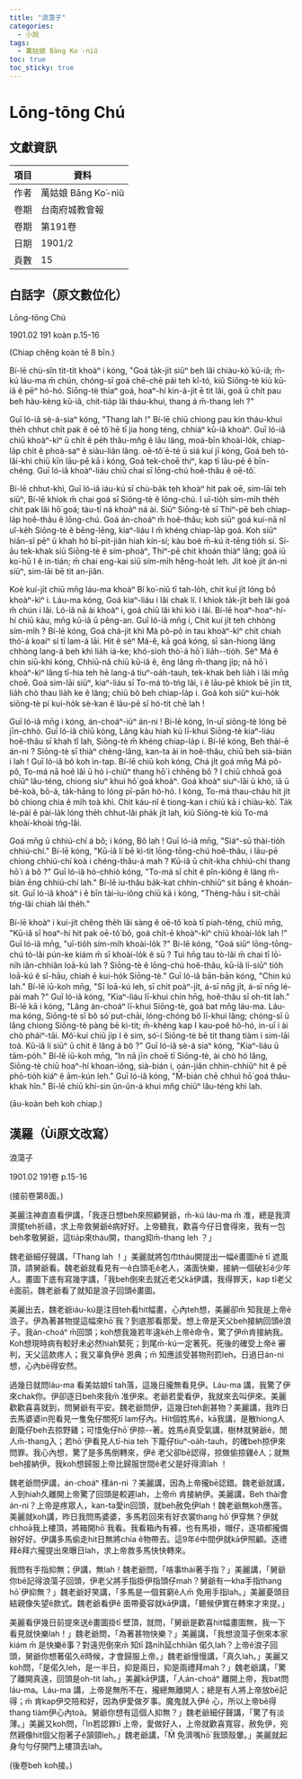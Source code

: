 ```yaml
---
title: "浪蕩子"
categories:
  - 小說
tags:
  - 萬姑娘 Bāng Ko͘-niû
toc: true
toc_sticky: true
---
```


# Lōng-tōng Chú

## 文獻資訊

| 項目 | 資料 |
|---|---|
| 作者 | 萬姑娘 Bāng Ko͘-niû |
| 卷期 | 台南府城教會報 |
| 卷期 | 第191卷 |
| 日期 | 1901/2 |
| 頁數 | 15 |

## 白話字（原文數位化）

Lōng-tōng Chú

1901.02 191 koàn p.15-16

(Chiap chêng koàn tē 8 bīn.)

Bí-lē chù-sîn ti̍t-ti̍t khoàⁿ i kóng, "Goá ta̍k-ji̍t siūⁿ beh lâi chiàu-kò͘ kū-iâ; m̄-kú láu-ma m̄ chún, chóng-sī goá chē-chē pái teh kî-tó, kiû Siōng-tè kiù kū-iâ ê pēⁿ hó-hó. Siōng-tè thiaⁿ goá, hoaⁿ-hí kin-á-ji̍t ē tit lâi, goá ū chi̍t pau beh hàu-kèng kū-iâ, chit-tia̍p lâi tháu-khui, thang á m̄-thang leh ?"

Guī ló-iâ sè-á-siaⁿ kóng, "Thang lah !" Bí-lē chiū chiong pau kin tháu-khui the̍h chhut chi̍t pak ê oē tô͘ hē tī jia hong téng, chhiáⁿ kū-iâ khoàⁿ. Guī ló-iâ chiū khoàⁿ-kìⁿ ū chi̍t ê pe̍h thâu-mn̂g ê lāu lâng, moá-bīn khoài-lo̍k, chiap-la̍p chi̍t ê phoà-saⁿ ê siàu-liân lâng. oē-tô͘ ē-té ū siá kuí jī kóng, Goá beh tò-lâi-khì chiū kīn lāu-pē kā i kóng, Goá tek-choē thiⁿ, kap tī lāu-pē ê bīn-chêng. Guī ló-iâ khoàⁿ-liáu chiū chai sī lōng-chú hoê-thâu ê oē-tô͘.

Bí-lē chhut-khì, Guī ló-iâ iáu-kú sī chù-ba̍k teh khoàⁿ hit pak oē, sim-lāi teh siūⁿ, Bí-lē khiok m̄ chai goá sī Siōng-tè ê lōng-chú. I uī-tio̍h sím-mi̍h the̍h chit pak lâi hō͘ goá; tàu-tí ná khoàⁿ ná ài. Siūⁿ Siōng-tè sī Thiⁿ-pē beh chiap-la̍p hoê-thâu ê lōng-chú. Goá án-choáⁿ m̄ hoê-thâu; koh siūⁿ goá kuí-nā nî uî-ke̍h Siōng-tè ê bēng-lēng, kiaⁿ-liáu I m̄ khéng chiap-la̍p goá. Koh siūⁿ hiān-sî pēⁿ ū khah hó bī-pit-jiân hiah kín-sí; kàu boé m̄-kú it-tēng tio̍h sí. Sí-āu tek-khak siū Siōng-tè ê sím-phoàⁿ, Thiⁿ-pē chit khoán thiàⁿ lâng; goá iū ko͘-hū I ê in-tián; m̄ chai eng-kai siū sím-mi̍h hêng-hoa̍t leh. Ji̍t koè ji̍t án-ni siūⁿ, sim-lāi bē tit an-jiân.

Koè kuí-ji̍t chiū mn̄g láu-ma khoàⁿ Bí ko͘-niû tī tah-lo̍h, chit kuí ji̍t lóng bô khoàⁿ-kìⁿ i. Láu-ma kóng, Goá kiaⁿ-liáu i lâi chak lí. I khiok ta̍k-ji̍t beh lâi goá m̄ chún i lâi. Ló-iâ nā ài khoàⁿ i, goá chiū lâi khì kiò i lâi. Bí-lē hoaⁿ-hoaⁿ-hí-hí chiū kàu, mn̄g kū-iâ ū pêng-an. Guī ló-iâ mn̄g i, Chit kuí ji̍t teh chhòng sím-mi̍h ? Bí-lē kóng, Goá chá-ji̍t khì Má pô-pô in tau khoàⁿ-kìⁿ chi̍t chiah thò͘-á koaiⁿ sí tī lam-á lāi. Hit ê sèⁿ Má-ê, kā goá kóng, sī sàn-hiong lâng chhòng lang-á beh khì lia̍h iá-ke; khó-sioh thò͘-á hō͘ i lia̍h--tio̍h. Sèⁿ Má ê chin siū-khì kóng, Chhiū-nâ chiū kū-iâ ê, êng lâng m̄-thang ji̍p; nā hō͘ i khoàⁿ-kìⁿ lâng tī-hia teh hē lang-á tiuⁿ-oa̍h-tauh, tek-khak beh lia̍h i lâi mn̄g choē. Goá sim-lāi siūⁿ, kiaⁿ-liáu sī To-má tò-tńg lâi, i ê lāu-pē khiok bē jīn tit, lia̍h chò thau lia̍h ke ê lâng; chiū bô beh chiap-la̍p i. Goá koh siūⁿ kui-ho̍k siōng-tè pí kui-ho̍k sè-kan ê lāu-pē sī hó-tit chē lah !

Guī ló-iâ mn̄g i kóng, án-choáⁿ-iūⁿ án-ni ! Bí-lē kóng, In-uī siōng-tè lóng bē jīn-chhò. Guī ló-iâ chiū kóng, Lâng kàu hiah kú lī-khui Siōng-tè kiaⁿ-liáu hoê-thâu sī khah tî lah, Siōng-tè m̄ khéng chiap-la̍p i. Bí-lē kóng, Beh thài-ē án-ni ? Siōng-tè sī thiàⁿ chèng-lâng, kan-ta ài in hoê-thâu, chiū beh sià-bián i lah ! Guī ló-iâ bô koh ìn-tap. Bí-lē chiū koh kóng, Chá ji̍t goá mn̄g Má pô-pô, To-má nā hoê lâi ū hó i-chiûⁿ thang hō͘ i chhēng bô ? I chiū chhoā goá chiūⁿ lâu-téng, chiong siuⁿ khui hō͘ goá khoàⁿ. Goá khoàⁿ siuⁿ-lāi ū khò͘, iā ū bé-koà, bō-á, ta̍k-hāng to lóng pī-pān hó-hó. I kóng, To-má thau-cháu hit ji̍t bô chiong chia ê mi̍h toà khì. Chit káu-nî ê tiong-kan i chiū kā i chiàu-kò͘. Ta̍k lé-pài ê pài-la̍k lóng the̍h chhut-lâi pha̍k ji̍t lah, kiû Siōng-tè kiù To-má khoài-khoài tńg-lâi.

Goá mn̄g ū chhiú-chí á bô; i kóng, Bô lah ! Guī ló-iâ mn̄g, "Siáⁿ-sū thài-tio̍h chhiú-chí." Bí-lē kóng, "Kū-iâ lí bē kì-tit lōng-tōng-chú hoê-thâu, i lāu-pē chiong chhiú-chí koà i chéng-thâu-á mah ? Kū-iâ ū chi̍t-kha chhiú-chí thang hō͘ i á bô ?" Guī ló-iâ hó-chhiò kóng, "To-má sī chi̍t ê pîn-kiông ê lâng m̄-bián ēng chhiú-chí lah." Bí-lē iu-thâu ba̍k-kat chhin-chhiūⁿ sit bāng ê khoán-sit. Guī ló-iâ khoàⁿ i ê bīn tài-iu-iông chiū kā i kóng, "Thèng-hāu i si̍t-chāi tńg-lâi chiah lâi the̍h."

Bí-lē khoàⁿ i kuí-ji̍t chêng the̍h lâi sàng ê oē-tô͘ koà tī piah-téng, chiū mn̄g, "Kū-iâ sī hoaⁿ-hí hit pak oē-tô͘ bô, goá chi̍t-ē khoàⁿ-kìⁿ chiū khoài-lo̍k lah !" Guī ló-iâ mn̄g, "uī-tio̍h sím-mi̍h khoài-lo̍k ?" Bí-lē kóng, "Goá siūⁿ lōng-tōng-chú tò-lâi pún-ke kiám m̄ sī khoài-lo̍k ê sū ? Tuì hn̄g tau tò-lâi m̄ chai tī lō͘-ni̍h iân-chhiân loā-kú lah ? Siōng-tè ê lōng-chú hoê-thâu, kū-iâ lí-siūⁿ tio̍h loā-kú ê sî-hāu, chiah ē kui-ho̍k Siōng-tè." Guī ló-iâ bān-bān kóng, "Chin kú lah." Bí-lē iū-koh mn̄g, "Sī loā-kú leh, sī chi̍t poàⁿ-ji̍t, á-sī nn̄g ji̍t, á-sī nn̄g lé-pài mah ?" Guī ló-iâ kóng, "Kiaⁿ-liáu lī-khui chin hn̄g, hoê-thâu sī oh-tit lah." Bí-lē kā i kóng, "Lâng án-choáⁿ lī-khui Siōng-tè, goá bat mn̄g láu-ma. Láu-ma kóng, Siōng-tè sī bô só͘ put-chāi, lóng-chóng bô lī-khui lâng; chóng-sī ū lâng chiong Siōng-tè pàng bē kì-tit; m̄-khéng kap I kau-poê hô-hó, in-uī i ài chò pháiⁿ-tāi. Mô͘-kuí chiū ji̍p I ê sim, só͘-í Siōng-tè bē tit thang tiàm i sim-lāi toà. Kū-iâ lí siūⁿ ū chit ê lâng á bô ?" Guī ló-iâ sè-á siaⁿ kóng, "Kiaⁿ-liáu ū tām-po̍h." Bí-lē iū-koh mn̄g, "In nā jīn choē tī Siōng-tè, ài chò hó lâng, Siōng-tè chiū hoaⁿ-hí khoan-iông, sià-bián i, oán-jiân chhin-chhiūⁿ hit ê pē phō-tio̍h kiáⁿ ê ām-kún leh." Guī ló-iâ kóng, "M̄-bián chē chhuì hō͘ goá thâu-khak hîn." Bí-lē chiū khí-sin ûn-ûn-á khui mn̂g chiūⁿ lâu-téng khì lah.

(āu-koàn beh koh chiap.)

## 漢羅（Ùi原文改寫）

浪蕩子

1901.02 191卷 p.15-16

(接前卷第8面。)

美麗注神直直看伊講，「我逐日想beh來照顧舅爺，m̄-kú láu-ma m̄ 准，總是我濟濟擺teh祈禱，求上帝救舅爺ê病好好。上帝聽我，歡喜今仔日會得來，我有一包beh孝敬舅爺，這tia̍p來tháu開，thang抑m̄-thang leh ？」

魏老爺細仔聲講，「Thang lah ！」美麗就將包巾tháu開提出一幅ê畫圖hē tī 遮風頂，請舅爺看。魏老爺就看見有一ê白頭毛ê老人，滿面快樂，接納一個破衫ê少年人。畫圖下底有寫幾字講，「我beh倒來去就近老父kā伊講，我得罪天，kap tī老父ê面前。魏老爺看了就知是浪子回頭ê畫圖。

美麗出去，魏老爺iáu-kú是注目teh看hit幅畫，心內teh想，美麗卻m̄ 知我是上帝ê浪子。伊為著甚物提這幅來hō͘ 我？到底那看那愛。想上帝是天父beh接納回頭ê浪子。我án-choáⁿ m̄回頭；koh想我幾若年違ke̍h上帝ê命令，驚了伊m̄肯接納我。Koh想現時病有較好未必然hiah緊死；到尾m̄-kú一定著死。死後的確受上帝ê 審判，天父這款疼人；我又辜負伊ê 恩典；m̄ 知應該受甚物刑罰leh。日過日án-ni想，心內bē得安然。

過幾日就問láu-ma 看美姑娘tī tah落，這幾日攏無看見伊。Láu-ma 講，我驚了伊來chak你。伊卻逐日beh來我m̄ 准伊來。老爺若愛看伊，我就來去叫伊來。美麗歡歡喜喜就到，問舅爺有平安。魏老爺問伊，這幾日teh創甚物？美麗講，我昨日去馬婆婆in兜看見一隻兔仔關死tī lam仔內。Hit個姓馬ê，kā我講，是散hiong人創籠仔beh去掠野雞；可惜兔仔hō͘ 伊掠--著。姓馬ê真受氣講，樹林就舅爺ê，閒人m̄-thang入；若hō͘ 伊看見人tī-hia teh 下籠仔tiuⁿ-oa̍h-tauh，的確beh掠伊來問罪。我心內想，驚了是多馬倒轉來，伊ê 老父卻bē認得，掠做偷掠雞ê人；就無beh接納伊。我koh想歸服上帝比歸服世間ê老父是好得濟lah ！

魏老爺問伊講，án-choáⁿ 樣án-ni ？美麗講，因為上帝攏bē認錯。魏老爺就講，人到hiah久離開上帝驚了回頭是較遲lah，上帝m̄ 肯接納伊。美麗講，Beh thài會án-ni？上帝是疼眾人，kan-ta愛in回頭，就beh赦免伊lah！魏老爺無koh應答。美麗就koh講，昨日我問馬婆婆，多馬若回來有好衣裳thang hō͘ 伊穿無？伊就chhoā我上樓頂，將箱開hō͘ 我看。我看箱內有褲，也有馬褂，帽仔，逐項都攏備辦好好。伊講多馬偷走hit日無將chia ê物帶去。這9年ê中間伊就kā伊照顧。逐禮拜ê拜六攏提出來曝日lah，求上帝救多馬快快轉來。

我問有手指抑無；伊講，無lah！魏老爺問，「啥事thài著手指？」美麗講，「舅爺你bē記得浪蕩子回頭，伊老父將手指掛伊指頭仔mah？舅爺有一kha手指thang hō͘ 伊抑無？」魏老爺好笑講，「多馬是一個貧窮ê人m̄ 免用手指lah。」美麗憂頭目結親像失望ê款式。魏老爺看伊ê 面帶憂容就kā伊講，「聽候伊實在轉來才來提。」

美麗看伊幾日前提來送ê畫圖掛tī 壁頂，就問，「舅爺是歡喜hit幅畫圖無，我一下看見就快樂lah！」魏老爺問，「為著甚物快樂？」美麗講，「我想浪蕩子倒來本家kiám m̄ 是快樂ê事？對遠兜倒來m̄ 知tī 路ni̍h延chhiân 偌久lah？上帝ê浪子回頭，舅爺你想著偌久ê時候，才會歸服上帝。」魏老爺慢慢講，「真久lah。」美麗又koh問，「是偌久leh，是一半日，抑是兩日，抑是兩禮拜mah？」魏老爺講，「驚了離開真遠，回頭是oh-tit lah。」美麗kā伊講，「人án-choáⁿ 離開上帝，我bat問láu-ma。Láu-ma 講，上帝是無所不在，攏總無離開人；總是有人將上帝放bē記得；m̄ 肯kap伊交陪和好，因為伊愛做歹事。魔鬼就入伊ê 心，所以上帝bē得thang tiàm伊心內toà。舅爺你想有這個人抑無？」魏老爺細仔聲講，「驚了有淡薄。」美麗又koh問，「In若認罪tī 上帝，愛做好人，上帝就歡喜寬容，赦免伊，宛然親像hit個父抱著子ê頷頸leh。」魏老爺講，「M̄ 免濟嘴hō͘ 我頭殼暈。」美麗就起身勻勻仔開門上樓頂去lah。

(後卷beh koh接。)
